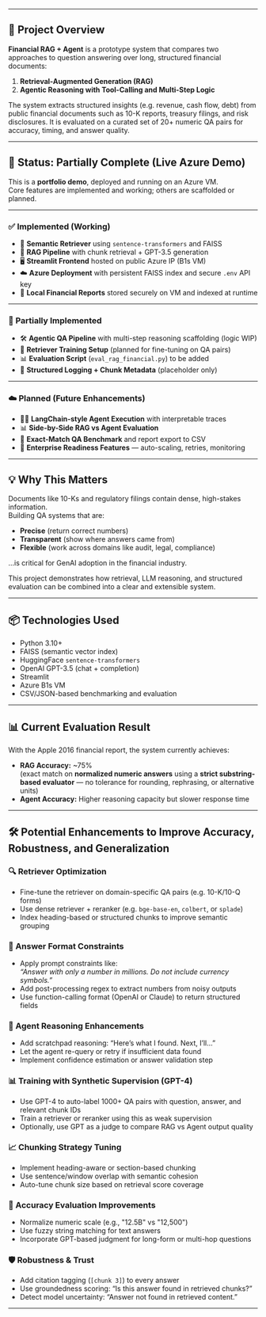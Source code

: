 ﻿---

## 🧾 Project Overview

**Financial RAG + Agent** is a prototype system that compares two approaches to question answering over long, structured financial documents:

1. **Retrieval-Augmented Generation (RAG)**  
2. **Agentic Reasoning with Tool-Calling and Multi-Step Logic**

The system extracts structured insights (e.g. revenue, cash flow, debt) from public financial documents such as 10-K reports, treasury filings, and risk disclosures. It is evaluated on a curated set of 20+ numeric QA pairs for accuracy, timing, and answer quality.

---

## 🚧 Status: Partially Complete (Live Azure Demo)

This is a **portfolio demo**, deployed and running on an Azure VM.  
Core features are implemented and working; others are scaffolded or planned.

---

### ✅ Implemented (Working)

- 🔎 **Semantic Retriever** using `sentence-transformers` and FAISS
- 🧠 **RAG Pipeline** with chunk retrieval + GPT-3.5 generation
- 🖥️ **Streamlit Frontend** hosted on public Azure IP (B1s VM)
- ☁️ **Azure Deployment** with persistent FAISS index and secure `.env` API key
- 📁 **Local Financial Reports** stored securely on VM and indexed at runtime

---

### 🧩 Partially Implemented

- 🛠️ **Agentic QA Pipeline** with multi-step reasoning scaffolding (logic WIP)
- 🧠 **Retriever Training Setup** (planned for fine-tuning on QA pairs)
- 📊 **Evaluation Script** (`eval_rag_financial.py`) to be added
- 📄 **Structured Logging + Chunk Metadata** (placeholder only)

---

### ☁️ Planned (Future Enhancements)

- 🧑‍💼 **LangChain-style Agent Execution** with interpretable traces
- 📊 **Side-by-Side RAG vs Agent Evaluation**
- 🧾 **Exact-Match QA Benchmark** and report export to CSV
- 🧪 **Enterprise Readiness Features** — auto-scaling, retries, monitoring

---

## 💡 Why This Matters

Documents like 10-Ks and regulatory filings contain dense, high-stakes information.  
Building QA systems that are:

- **Precise** (return correct numbers)
- **Transparent** (show where answers came from)
- **Flexible** (work across domains like audit, legal, compliance)

…is critical for GenAI adoption in the financial industry.

This project demonstrates how retrieval, LLM reasoning, and structured evaluation can be combined into a clear and extensible system.

---

## 📦 Technologies Used

- Python 3.10+
- FAISS (semantic vector index)
- HuggingFace `sentence-transformers`
- OpenAI GPT-3.5 (chat + completion)
- Streamlit
- Azure B1s VM
- CSV/JSON-based benchmarking and evaluation

---


## 📊 Current Evaluation Result

With the Apple 2016 financial report, the system currently achieves:

- **RAG Accuracy:** ~75%  
  (exact match on **normalized numeric answers** using a **strict substring-based evaluator** — no tolerance for rounding, rephrasing, or alternative units)  
- **Agent Accuracy:** Higher reasoning capacity but slower response time

---

## 🛠️ Potential Enhancements to Improve Accuracy, Robustness, and Generalization

### 🔍 Retriever Optimization
- Fine-tune the retriever on domain-specific QA pairs (e.g. 10-K/10-Q forms)
- Use dense retriever + reranker (e.g. `bge-base-en`, `colbert`, or `splade`)
- Index heading-based or structured chunks to improve semantic grouping

### 🧮 Answer Format Constraints
- Apply prompt constraints like:  
  *“Answer with only a number in millions. Do not include currency symbols.”*
- Add post-processing regex to extract numbers from noisy outputs
- Use function-calling format (OpenAI or Claude) to return structured fields

### 🧠 Agent Reasoning Enhancements
- Add scratchpad reasoning: “Here’s what I found. Next, I’ll...”
- Let the agent re-query or retry if insufficient data found
- Implement confidence estimation or answer validation step

### 📊 Training with Synthetic Supervision (GPT-4)
- Use GPT-4 to auto-label 1000+ QA pairs with question, answer, and relevant chunk IDs
- Train a retriever or reranker using this as weak supervision
- Optionally, use GPT as a judge to compare RAG vs Agent output quality

### 📈 Chunking Strategy Tuning
- Implement heading-aware or section-based chunking
- Use sentence/window overlap with semantic cohesion
- Auto-tune chunk size based on retrieval score coverage

### 🧪 Accuracy Evaluation Improvements
- Normalize numeric scale (e.g., "12.5B" vs "12,500")
- Use fuzzy string matching for text answers
- Incorporate GPT-based judgment for long-form or multi-hop questions

### 🛡️ Robustness & Trust
- Add citation tagging (`[chunk 3]`) to every answer
- Use groundedness scoring: “Is this answer found in retrieved chunks?”
- Detect model uncertainty: “Answer not found in retrieved content.”

---